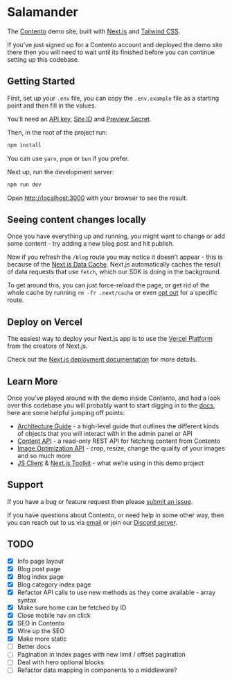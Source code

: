 # Salamander

The [Contento](https://www.contento.io) demo site, built with [Next.js](https://nextjs.org) and [Tailwind CSS](https://tailwindcss.com).

If you’ve just signed up for a Contento account and deployed the demo site there then you will need to wait until its
finished before you can continue setting up this codebase. 


## Getting Started

First, set up your `.env` file, you can copy the `.env.example` file as a starting point and then fill in the values.

You’ll need an [API key](https://app.contento.io/account/api-keys), [Site ID](https://app.contento.io/sites) and [Preview Secret](https://app.contento.io/settings/preview).

Then, in the root of the project run:

```bash
npm install
```

You can use `yarn`, `pnpm` or `bun` if you prefer.

Next up, run the development server:

```bash
npm run dev
```

Open [http://localhost:3000](http://localhost:3000) with your browser to see the result.


## Seeing content changes locally

Once you have everything up and running, you might want to change or add some content - try adding a new blog post and
hit publish.

Now if you refresh the `/blog` route you may notice it doesn’t appear - this is because of the
[Next.js Data Cache](https://nextjs.org/docs/app/building-your-application/caching#data-cache). Next.js automatically
caches the result of data requests that use `fetch`, which our SDK is doing in the background.

To get around this, you can just force-reload the page, or get rid of the whole cache by running `rm -fr .next/cache` or
even [opt out](https://nextjs.org/docs/app/building-your-application/caching#opting-out-1) for a specific route.


## Deploy on Vercel

The easiest way to deploy your Next.js app is to use the [Vercel Platform](https://vercel.com/new?utm_medium=default-template&filter=next.js&utm_source=create-next-app&utm_campaign=create-next-app-readme) from the creators of Next.js.

Check out the [Next.js deployment documentation](https://nextjs.org/docs/deployment) for more details.


## Learn More

Once you’ve played around with the demo inside Contento, and had a look over this codebase you will probably want to
start digging in to the [docs](https://www.contento.io/docs), here are some helpful jumping off points:
- [Architecture Guide](https://www.contento.io/docs/architecture-guide) - a high-level guide that outlines the different kinds of objects that you will interact with in the admin panel or API
- [Content API](https://www.contento.io/docs/content-api/v1) - a read-only REST API for fetching content from Contento
- [Image Optimization API](https://www.contento.io/docs/image-api) - crop, resize, change the quality of your images and so much more
- [JS Client](https://www.contento.io/docs/sdk/client) & [Next.js Toolkit](https://www.contento.io/docs/sdk/next) - what we’re using in this demo project


## Support

If you have a bug or feature request then please [submit an issue](https://github.com/gocontento/salamander-next/issues/new).

If you have questions about Contento, or need help in some other way, then you can reach out to us via
[email](mailto:josh@contento.io) or join our [Discord server](https://discord.gg/dZERPfBV).


## TODO
- [x] Info page layout
- [x] Blog post page
- [x] Blog index page
- [x] Blog category index page
- [x] Refactor API calls to use new methods as they come available - array syntax
- [x] Make sure home can be fetched by ID
- [x] Close mobile nav on click
- [x] SEO in Contento
- [x] Wire up the SEO
- [x] Make more static
- [ ] Better docs
- [ ] Pagination in index pages with new limit / offset pagination
- [ ] Deal with hero optional blocks
- [ ] Refactor data mapping in components to a middleware?

